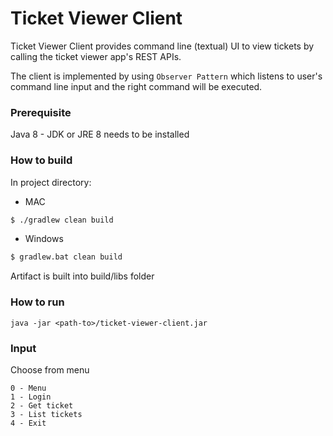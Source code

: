 # Ticket Viewer Client
Ticket Viewer Client provides command line (textual) UI to view tickets by calling the ticket viewer app's REST APIs.

The client is implemented by using `Observer Pattern` which listens to user's command line input and the right command will be executed.

### Prerequisite
Java 8 - JDK or JRE 8 needs to be installed

### How to build
In project directory: 
* MAC
```sh
$ ./gradlew clean build
```
* Windows
```sh
$ gradlew.bat clean build
```
Artifact is built into build/libs folder

### How to run
```
java -jar <path-to>/ticket-viewer-client.jar
```

### Input

Choose from menu
```
0 - Menu
1 - Login
2 - Get ticket
3 - List tickets
4 - Exit
```
